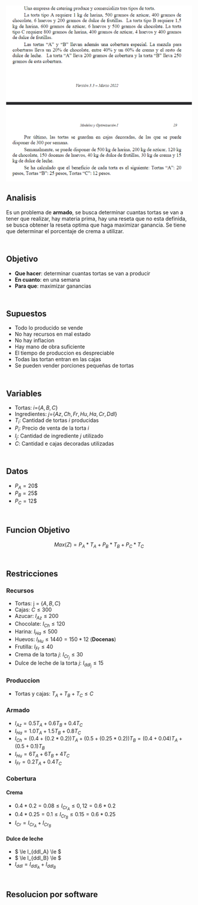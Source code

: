 ![alt text](2.33.png)
## Analisis
Es un problema de **armado**, se busca determinar cuantas tortas se van a tener que realizar, hay materia prima, hay una reseta que no esta definida, se busca obtener la reseta optima que haga maximizar ganancia. Se tiene que determinar el porcentaje de crema a utilizar.


## <br> Objetivo
- **Que hacer**: determinar cuantas tortas se van a producir
- **En cuanto**: en una semana
- **Para que**: maximizar ganancias



## <br> Supuestos
- Todo lo producido se vende
- No hay recursos en mal estado
- No hay inflacion
- Hay mano de obra suficiente
- El tiempo de produccion es despreciable
- Todas las tortan entran en las cajas
- Se pueden vender porciones pequeñas de tortas



## <br> Variables
- Tortas: $i$={${A,B,C}$}
- Ingredientes: $j$={${Az, Ch, Fr, Hu, Ha, Cr, Ddl}$}
- $T_i$: Cantidad de tortas $i$ producidas
- $P_i$: Precio de venta de la torta $i$
- $I_j$: Cantidad de ingrediente $j$ utilizado
- $C$: Cantidad e cajas decoradas utilizadas


## <br> Datos
- $P_A = 20$$
- $P_B = 25$$
- $P_C = 12$$

## <br> Funcion Objetivo
$$Max(Z) = P_A * T_A + P_B*T_B + P_C*T_C$$



## <br> Restricciones

### Recursos
- Tortas: j = {$A,B,C$}
- Cajas: $C \le 300$
- Azucar: $I_{Az} \le 200$
- Chocolate: $I_{Ch} \le 120$
- Harina: $I_{Ha} \le 500$
- Huevos: $I_{Hu} \le 1440 = 150*12$ (**Docenas**)
- Frutilla: $I_{Fr} \le 40$
- Crema de la torta $j$: $I_{Cr_j} \le 30$ 
- Dulce de leche de la torta $j$: $I_{ddl_j} \le 15$

### Produccion
- Tortas y cajas: $T_A + T_B + T_C \le C$

### Armado
- $I_{Az} = 0.5 T_A + 0.6 T_B + 0.4 T_C$
- $I_{Ha} = 1.0 T_A + 1.5 T_B + 0.8 T_C$
- $I_{Ch} = (0.4 + (0.2*0.2)) T_A + (0.5 + (0.25 * 0.2)) T_B = (0.4 + 0.04) T_A + (0.5 + 0.1) T_B$ 
- $I_{Hu} = 6 T_A + 6 T_B + 4 T_C$
- $I_{Fr} = 0.2 T_A + 0.4 T_C$

### Cobertura
#### Crema
- $0.4*0.2 = 0.08 \le I_{Cr_A} \le 0,12 = 0.6*0.2$
- $0.4*0.25 = 0.1 \le I_{Cr_B} \le 0.15 = 0.6 * 0.25$
- $I_{Cr} = I_{Cr_A} + I_{Cr_B}$
#### Dulce de leche
- $ \le I_{ddl_A} \le $
- $ \le I_{ddl_B} \le $
- $I_{ddl} = I_{ddl_A} + I_{ddl_B}$


## <br> Resolucion por software